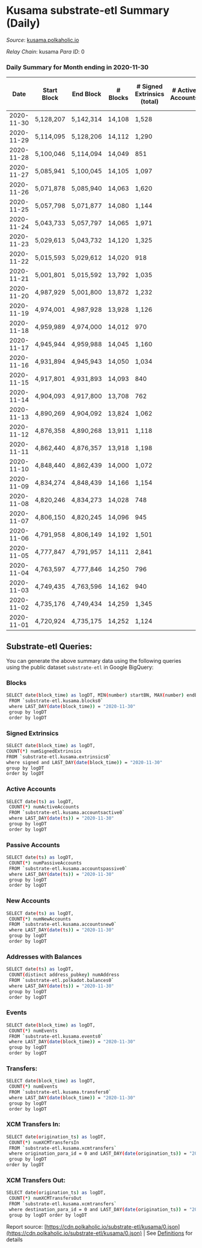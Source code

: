 # Kusama substrate-etl Summary (Daily)

_Source_: [kusama.polkaholic.io](https://kusama.polkaholic.io)

*Relay Chain*: kusama
*Para ID*: 0



### Daily Summary for Month ending in 2020-11-30


| Date | Start Block | End Block | # Blocks | # Signed Extrinsics (total) | # Active Accounts | # Passive | # New | # Addresses with Balances | # Events | # Transfers | # XCM Transfers In | # XCM Transfers Out | Issues | 
| ---- | ----------- | --------- | -------- | --------------------------- | ----------------- | --------- | ----- | ------------------------- | -------- | ----------- | ------------------ | ------------------- | ------ |
| 2020-11-30 | 5,128,207 | 5,142,314 | 14,108 | 1,528 |  |  |  | 25,689 | 58,952 | 769 ($58,258,573.67) |   |   |  |
| 2020-11-29 | 5,114,095 | 5,128,206 | 14,112 | 1,290 |  |  |  |  | 55,796 | 629 ($26,179,617.71) |   |   |  |
| 2020-11-28 | 5,100,046 | 5,114,094 | 14,049 | 851 |  |  |  |  | 49,781 | 446 ($25,416,312.52) |   |   |  |
| 2020-11-27 | 5,085,941 | 5,100,045 | 14,105 | 1,097 |  |  |  |  | 64,996 | 538 ($23,786,640.38) |   |   |  |
| 2020-11-26 | 5,071,878 | 5,085,940 | 14,063 | 1,620 |  |  |  |  | 54,707 | 1,185 ($69,864,370.67) |   |   |  |
| 2020-11-25 | 5,057,798 | 5,071,877 | 14,080 | 1,144 |  |  |  |  | 54,963 | 624 ($43,320,502.58) |   |   |  |
| 2020-11-24 | 5,043,733 | 5,057,797 | 14,065 | 1,971 |  |  |  |  | 58,456 | 1,297 ($60,701,746.97) |   |   |  |
| 2020-11-23 | 5,029,613 | 5,043,732 | 14,120 | 1,325 |  |  |  |  | 57,769 | 393 ($20,794,147.55) |   |   |  |
| 2020-11-22 | 5,015,593 | 5,029,612 | 14,020 | 918 |  |  |  |  | 49,355 | 311 ($60,304,755.30) |   |   |  |
| 2020-11-21 | 5,001,801 | 5,015,592 | 13,792 | 1,035 |  |  |  |  | 57,075 | 325 ($20,915,820.72) |   |   |  |
| 2020-11-20 | 4,987,929 | 5,001,800 | 13,872 | 1,232 |  |  |  |  | 63,640 | 484 ($24,368,771.16) |   |   |  |
| 2020-11-19 | 4,974,001 | 4,987,928 | 13,928 | 1,126 |  |  |  |  | 51,747 | 304 ($18,599,710.73) |   |   |  |
| 2020-11-18 | 4,959,989 | 4,974,000 | 14,012 | 970 |  |  |  |  | 49,886 | 362 ($9,806,019.01) |   |   |  |
| 2020-11-17 | 4,945,944 | 4,959,988 | 14,045 | 1,160 |  |  |  |  | 57,017 | 401 ($26,892,925.05) |   |   |  |
| 2020-11-16 | 4,931,894 | 4,945,943 | 14,050 | 1,034 |  |  |  |  | 53,708 | 376 ($16,089,911.11) |   |   |  |
| 2020-11-15 | 4,917,801 | 4,931,893 | 14,093 | 840 |  |  |  |  | 52,754 | 357 ($9,178,899.07) |   |   |  |
| 2020-11-14 | 4,904,093 | 4,917,800 | 13,708 | 762 |  |  |  |  | 50,713 | 289 ($6,252,073.84) |   |   |  |
| 2020-11-13 | 4,890,269 | 4,904,092 | 13,824 | 1,062 |  |  |  |  | 53,661 | 429 ($13,873,628.79) |   |   |  |
| 2020-11-12 | 4,876,358 | 4,890,268 | 13,911 | 1,118 |  |  |  |  | 55,192 | 499 ($24,758,797.37) |   |   |  |
| 2020-11-11 | 4,862,440 | 4,876,357 | 13,918 | 1,198 |  |  |  |  | 54,417 | 502 ($29,924,489.07) |   |   |  |
| 2020-11-10 | 4,848,440 | 4,862,439 | 14,000 | 1,072 |  |  |  |  | 48,871 | 446 ($68,163,367.64) |   |   |  |
| 2020-11-09 | 4,834,274 | 4,848,439 | 14,166 | 1,154 |  |  |  |  | 61,321 | 267 ($9,069,453.54) |   |   |  |
| 2020-11-08 | 4,820,246 | 4,834,273 | 14,028 | 748 |  |  |  |  | 53,080 | 236 ($6,723,984.42) |   |   |  |
| 2020-11-07 | 4,806,150 | 4,820,245 | 14,096 | 945 |  |  |  |  | 58,249 | 389 ($20,229,965.04) |   |   |  |
| 2020-11-06 | 4,791,958 | 4,806,149 | 14,192 | 1,501 |  |  |  |  | 61,681 | 688 ($60,071,995.23) |   |   |  |
| 2020-11-05 | 4,777,847 | 4,791,957 | 14,111 | 2,841 |  |  |  |  | 71,285 | 409 ($47,355,186.51) |   |   |  |
| 2020-11-04 | 4,763,597 | 4,777,846 | 14,250 | 796 |  |  |  |  | 66,583 | 324 ($28,156,178.56) |   |   |  |
| 2020-11-03 | 4,749,435 | 4,763,596 | 14,162 | 940 |  |  |  |  | 57,363 | 506 ($13,018,748.47) |   |   |  |
| 2020-11-02 | 4,735,176 | 4,749,434 | 14,259 | 1,345 |  |  |  |  | 65,011 | 690 ($66,077,825.29) |   |   |  |
| 2020-11-01 | 4,720,924 | 4,735,175 | 14,252 | 1,124 |  |  |  |  | 70,300 | 299 ($16,495,212.19) |   |   |  |

## Substrate-etl Queries:
You can generate the above summary data using the following queries using the public dataset `substrate-etl` in Google BigQuery:

### Blocks
```bash
SELECT date(block_time) as logDT, MIN(number) startBN, MAX(number) endBN, COUNT(*) numBlocks 
 FROM `substrate-etl.kusama.blocks0`  
 where LAST_DAY(date(block_time)) = "2020-11-30" 
 group by logDT 
 order by logDT
```

### Signed Extrinsics
```bash
SELECT date(block_time) as logDT, 
COUNT(*) numSignedExtrinsics 
FROM `substrate-etl.kusama.extrinsics0`  
where signed and LAST_DAY(date(block_time)) = "2020-11-30" 
group by logDT 
order by logDT
```

### Active Accounts
```bash
SELECT date(ts) as logDT, 
 COUNT(*) numActiveAccounts 
 FROM `substrate-etl.kusama.accountsactive0` 
 where LAST_DAY(date(ts)) = "2020-11-30" 
 group by logDT 
 order by logDT
```

### Passive Accounts
```bash
SELECT date(ts) as logDT, 
 COUNT(*) numPassiveAccounts 
 FROM `substrate-etl.kusama.accountspassive0` 
 where LAST_DAY(date(ts)) = "2020-11-30" 
 group by logDT 
 order by logDT
```

### New Accounts
```bash
SELECT date(ts) as logDT, 
 COUNT(*) numNewAccounts 
 FROM `substrate-etl.kusama.accountsnew0` 
 where LAST_DAY(date(ts)) = "2020-11-30" 
 group by logDT
 order by logDT
```

### Addresses with Balances
```bash
SELECT date(ts) as logDT,
 COUNT(distinct address_pubkey) numAddress 
 FROM `substrate-etl.polkadot.balances0` 
 where LAST_DAY(date(ts)) = "2020-11-30" 
 group by logDT 
 order by logDT
```

### Events
```bash
SELECT date(block_time) as logDT, 
 COUNT(*) numEvents 
 FROM `substrate-etl.kusama.events0` 
 where LAST_DAY(date(block_time)) = "2020-11-30" 
 group by logDT 
 order by logDT
```

### Transfers:
```bash
SELECT date(block_time) as logDT, 
 COUNT(*) numEvents 
 FROM `substrate-etl.kusama.transfers0` 
 where LAST_DAY(date(block_time)) = "2020-11-30" 
 group by logDT 
 order by logDT
```

### XCM Transfers In:
```bash
SELECT date(origination_ts) as logDT, 
 COUNT(*) numXCMTransfersIn 
 FROM `substrate-etl.kusama.xcmtransfers` 
 where origination_para_id = 0 and LAST_DAY(date(origination_ts)) = "2020-11-30" 
 group by logDT 
order by logDT
```

### XCM Transfers Out:
```bash
SELECT date(origination_ts) as logDT, 
 COUNT(*) numXCMTransfersOut 
 FROM `substrate-etl.kusama.xcmtransfers` 
 where destination_para_id = 0 and LAST_DAY(date(origination_ts)) = "2020-11-30" 
 group by logDT order by logDT
```


Report source: [https://cdn.polkaholic.io/substrate-etl/kusama/0.json](https://cdn.polkaholic.io/substrate-etl/kusama/0.json) | See [Definitions](/DEFINITIONS.md) for details
